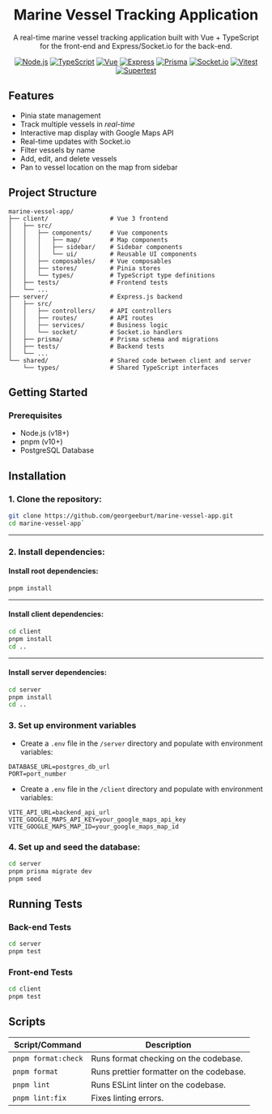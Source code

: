 <div align="center">
<h1>Marine Vessel Tracking Application</h1>

A real-time marine vessel tracking application built with Vue + TypeScript for the front-end and Express/Socket.io for the back-end.

[![Node.js](https://img.shields.io/badge/node.js-6DA55F?style=for-the-badge&logo=node.js&logoColor=white)](https://nodejs.org/)
[![TypeScript](https://img.shields.io/badge/typescript-%23007ACC.svg?style=for-the-badge&logo=typescript&logoColor=white)](https://www.typescriptlang.org/)
[![Vue](https://img.shields.io/badge/Vue-35495E?style=for-the-badge&logo=vuedotjs&logoColor=4FC08D)](https://vuejs.org/)
[![Express](https://img.shields.io/badge/express.js-%23404d59.svg?style=for-the-badge&logo=express&logoColor=%2361DAFB)](https://expressjs.com/)
[![Prisma](https://img.shields.io/badge/Prisma-cb52ff?style=for-the-badge&logo=Prisma&logoColor=white)](https://www.prisma.io/)
[![Socket.io](https://img.shields.io/badge/Socket.io%20-%20%235C5C5C?style=for-the-badge&logo=socketdotio)](https://socket.io/)
[![Vitest](https://img.shields.io/badge/vitest-6E9F18?style=for-the-badge&logo=vitest&logoColor=white)](https://vitest.dev/)
[![Supertest](https://img.shields.io/badge/supertest-ff69b4?style=for-the-badge)](https://github.com/visionmedia/supertest)
</div>

## Features
- Pinia state management
- Track multiple vessels in *real-time*
- Interactive map display with Google Maps API
- Real-time updates with Socket.io
- Filter vessels by name
- Add, edit, and delete vessels
- Pan to vessel location on the map from sidebar


## Project Structure
```
marine-vessel-app/
├── client/                 # Vue 3 frontend
│   ├── src/
│   │   ├── components/     # Vue components
│   │   │   ├── map/        # Map components
│   │   │   ├── sidebar/    # Sidebar components
│   │   │   └── ui/         # Reusable UI components
│   │   ├── composables/    # Vue composables
│   │   ├── stores/         # Pinia stores
│   │   └── types/          # TypeScript type definitions
│   ├── tests/              # Frontend tests
│   └── ...
├── server/                 # Express.js backend
│   ├── src/
│   │   ├── controllers/    # API controllers
│   │   ├── routes/         # API routes
│   │   ├── services/       # Business logic
│   │   └── socket/         # Socket.io handlers
│   ├── prisma/             # Prisma schema and migrations
│   ├── tests/              # Backend tests
│   └── ...
└── shared/                 # Shared code between client and server
    └── types/              # Shared TypeScript interfaces
```

## Getting Started
### Prerequisites
- Node.js (v18+)
- pnpm (v10+)
- PostgreSQL Database

## Installation

### 1. Clone the repository:
```bash
git clone https://github.com/georgeeburt/marine-vessel-app.git
cd marine-vessel-app`
```

---

### 2. Install dependencies:
#### Install root dependencies:
```bash
pnpm install
```

---

#### Install client dependencies:
```bash
cd client
pnpm install
cd ..
```

---

#### Install server dependencies:
```bash
cd server
pnpm install
cd ..
```

### 3. Set up environment variables
- Create a `.env` file in the `/server` directory and populate with environment variables:
```
DATABASE_URL=postgres_db_url
PORT=port_number
```

- Create a `.env` file in the `/client` directory and populate with environment variables:
```
VITE_API_URL=backend_api_url
VITE_GOOGLE_MAPS_API_KEY=your_google_maps_api_key
VITE_GOOGLE_MAPS_MAP_ID=your_google_maps_map_id
```

### 4. Set up and seed the database:
```bash
cd server
pnpm prisma migrate dev
pnpm seed
```

## Running Tests
### Back-end Tests
```bash
cd server
pnpm test
```

### Front-end Tests
```bash
cd client
pnpm test
```

## Scripts

| Script/Command                  | Description                             |
| ------------------------------- | ----------------------------------------|
| `pnpm format:check`             | Runs format checking on the codebase.   |
| `pnpm format`                   | Runs prettier formatter on the codebase.|
| `pnpm lint`                     | Runs ESLint linter on the codebase.     |
| `pnpm lint:fix`                 | Fixes linting errors.                   |
